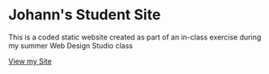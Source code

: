 # Johann's Student Site

This is a coded static website created as part of an in-class exercise during my summer Web Design Studio class

[View my Site](https://iolanijohann.github.io/)
